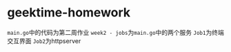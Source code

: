 # geektime-homework

`main.go`中的代码为第二周作业
`week2 - jobs`为`main.go`中的两个服务
`Job1`为终端交互界面
`Job2`为httpserver